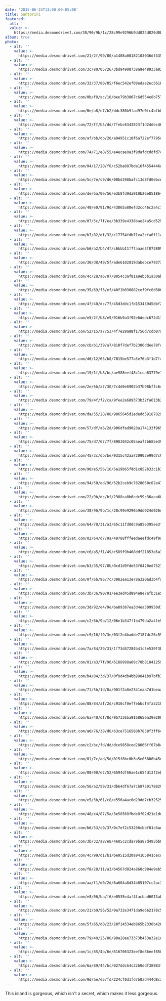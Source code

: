 ```yaml
---
date: '2015-06-24T13:00:00-05:00'
title: Santorini
featured:
  alt: ''
  value: >-
    https://media.desmondrivet.com/38/96/9b/1c/28c99e9296b9dd024d026d0b32d8d779306341a26541980c9bc58d34.jpg
album: true
photo:
  - alt: ''
    value: >-
      https://media.desmondrivet.com/21/2f/99/00/a1408a08182103036df335a726d3d42605aa0f42f3ab48158d770d8d.jpg
  - alt: ''
    value: >-
      https://media.desmondrivet.com/3c/80/05/26/3bd94908738a9e48933a022a6e3da6eb7ccf95e7e31a01c59b4bf1a5.jpg
  - alt: ''
    value: >-
      https://media.desmondrivet.com/32/37/80/05/f6ec542ef09edae2ec56187458b5ac1903434b85c388b9dd249bce59.jpg
  - alt: ''
    value: >-
      https://media.desmondrivet.com/0b/f8/ac/10/bee79b3867c6d554e8b757dcc2ee2f3c45154254ba4b42c7ae290341.jpg
  - alt: ''
    value: >-
      https://media.desmondrivet.com/6e/a8/e7/b2/ddc380b9fad97e0fc4bfb0127205bbc602e05826e87961c87c9b68ef.jpg
  - alt: ''
    value: >-
      https://media.desmondrivet.com/72/ff/b5/dd/7febc6343823f1d24dec4653128ec6fc58fc25617b03f6649e8bbc90.jpg
  - alt: ''
    value: >-
      https://media.desmondrivet.com/af/bb/db/20/a94951c18f6a722ef7795c6f40ffa2522a41421e0966eb78e7922618.jpg
  - alt: ''
    value: >-
      https://media.desmondrivet.com/74/71/e8/55/e4ecae0a3f9dafdcddfd7c7bd3d704abed25791b44ec4eabe136a762.jpg
  - alt: ''
    value: >-
      https://media.desmondrivet.com/04/17/20/f0/c52ba087bda16f4554446a7cf1fefe941c5d82fea50fbbfd21b4aa3f.jpg
  - alt: ''
    value: >-
      https://media.desmondrivet.com/5c/7e/c9/d6/00bd398bafc13d8fd0ebcec407b74d6b60585110d5dab57c2931d3cd.jpg
  - alt: ''
    value: >-
      https://media.desmondrivet.com/de/ba/0e/56/e3b8fd9da910b26e85186438ed462c80cb56b06d3be0c29c3752cf53.jpg
  - alt: ''
    value: >-
      https://media.desmondrivet.com/40/e0/91/9d/43865a80efd2cc46c2a4c102452ef28454d5bd9b4760e8c5ae6c9932.jpg
  - alt: ''
    value: >-
      https://media.desmondrivet.com/07/5c/7f/ea/3b339e4338bae24a5cd529358209f2280120fa8a55fc56ecd1c3aa33.jpg
  - alt: ''
    value: >-
      https://media.desmondrivet.com/b7/82/df/32/c17754fdb71ea2cfa6f11aea75e6eb7919c2d0210a77688f7702559e.jpg
  - alt: ''
    value: >-
      https://media.desmondrivet.com/b6/a2/b4/4f/c6bbb11f7faaae3f073809d4a5eda532355cb3402ad7cbc4b42e693c.jpg
  - alt: ''
    value: >-
      https://media.desmondrivet.com/30/d8/49/5f/ade6102819dabebce793731423002efdf42ce09a79a12c23081139a1.jpg
  - alt: ''
    value: >-
      https://media.desmondrivet.com/4c/28/a6/97/8054c3af81a9eb3b1a50ab8212d08812cdfab0c2f9601bb0d4dbcb73.jpg
  - alt: ''
    value: >-
      https://media.desmondrivet.com/35/69/f3/ef/40f1b036882cef9fc0d386eddf87b5ec865ed38219b20c5cb2257cda.jpg
  - alt: ''
    value: >-
      https://media.desmondrivet.com/4f/40/dc/7f/45d3ddc1fd15343945dbf2387ad101a8dcd6a3d61430b87ba480799e.jpg
  - alt: ''
    value: >-
      https://media.desmondrivet.com/e5/2f/b8/e9/916b9a3f92e6dedc672d1128c39c17d790fef7405383390451fe5b88.jpg
  - alt: ''
    value: >-
      https://media.desmondrivet.com/52/15/a7/53/4f7e29a88f1756d7cdb07a7365f67f971a71bf8f9cd61650beed12eb.jpg
  - alt: ''
    value: >-
      https://media.desmondrivet.com/cb/b1/39/a7/810f7def7b2306ddee78fc83132f7fe8e6a7fc6d827698cce67135d6.jpg
  - alt: ''
    value: >-
      https://media.desmondrivet.com/d6/12/65/b8/7015be577a5e76b3f1d7f4dc0b712e73d2fe7999456dd898f3c42289.jpg
  - alt: ''
    value: >-
      https://media.desmondrivet.com/19/1f/b8/bc/ae988eef48c1cca83779e1e0be0f7a83dc71caf6b5fb556ad43d0fed.jpg
  - alt: ''
    value: >-
      https://media.desmondrivet.com/2e/6b/a7/30/7c4d0e6902b37b98bffc64503694ee486df958398fbcf72a2c620954.jpg
  - alt: ''
    value: >-
      https://media.desmondrivet.com/79/4f/f2/ca/9fee2a689373b32fa613b2806ef2d99c04e23f2eedee7867b7e862d7.jpg
  - alt: ''
    value: >-
      https://media.desmondrivet.com/da/55/28/88/9865645d1ededd59187829dcd7aa3172a9ac23eaba2ea800db882594.jpg
  - alt: ''
    value: >-
      https://media.desmondrivet.com/57/df/a6/2d/906dfad9028a174133f9655320769169c0c6eef796bcf7516b4b1f37.jpg
  - alt: ''
    value: >-
      https://media.desmondrivet.com/75/d7/67/7f/8903042c05aeaf7b685e391178a0b935ede484a9b749a45f2bcbd7b6.jpg
  - alt: ''
    value: >-
      https://media.desmondrivet.com/45/3c/db/be/9315c42aa720903e99d7c9c17b855129a5d8232cc19eebcbc09f6e71.jpg
  - alt: ''
    value: >-
      https://media.desmondrivet.com/90/e5/56/16/5a19b65fdd1c852b33c1b3a5a7d4504afa754f92741cebfe5709e396.jpg
  - alt: ''
    value: >-
      https://media.desmondrivet.com/94/50/ed/96/52b2ceb9c7828060c02e47547f3099e859af83e645e46f0f68c47bde.jpg
  - alt: ''
    value: >-
      https://media.desmondrivet.com/22/9b/dc/bf/2308ca0b6cdc59c36aea604fac0822ee8e3a3aeffd7e82ccb68bb96c.jpg
  - alt: ''
    value: >-
      https://media.desmondrivet.com/38/96/9b/1c/28c99e9296b9dd024d026d0b32d8d779306341a26541980c9bc58d34.jpg
  - alt: ''
    value: >-
      https://media.desmondrivet.com/64/78/31/a3/65c11fd0dc9a85e395ee3f7b1e1515fd5b7c3e1fc5da31d75f93f1bc.jpg
  - alt: ''
    value: >-
      https://media.desmondrivet.com/02/64/d7/9a/49788fffeedaeefdc49f0d98b9db5768abc9586cb76741c6dc1ec9e0.jpg
  - alt: ''
    value: >-
      https://media.desmondrivet.com/c6/a5/f1/49/c589f9b468ddf21853a5a3026129de22733fd45b224bc021106c98ef.jpg
  - alt: ''
    value: >-
      https://media.desmondrivet.com/b3/35/97/0b/0cd1d9fde53f0420ed7527292221f07772f9f285709d5dd696f62be5.jpg
  - alt: ''
    value: >-
      https://media.desmondrivet.com/0f/6b/96/7c/3982ea13e78a320ad3b4fa78a98494a8cf537dba8594bfcd15fdb754.jpg
  - alt: ''
    value: >-
      https://media.desmondrivet.com/3b/36/90/91/ee3ed45d894e8e7afb31e5592c7d5d71543f0b09310c233cc0661e91.jpg
  - alt: ''
    value: >-
      https://media.desmondrivet.com/3d/92/e4/9e/ba89387ea3d4ea309950d1fcedb6ca4ad399cee5f4727470d8dbe6bd.jpg
  - alt: ''
    value: >-
      https://media.desmondrivet.com/c2/6b/9b/12/06e1b347f1b479da2a4fe9848f1ed29f9242f3ed5045a006632aeba3.jpg
  - alt: ''
    value: >-
      https://media.desmondrivet.com/c9/16/f9/3e/03f2e4badde7187dc26c55a4e1936937b186c1a8bac5613afd9e3247.jpg
  - alt: ''
    value: >-
      https://media.desmondrivet.com/7a/84/39/31/1f73d47284b41c5e530f3bfa123a34a4b8181c6f4cf44a5aab5c32eb.jpg
  - alt: ''
    value: >-
      https://media.desmondrivet.com/01/a3/7f/96/6188998a69c70b818412598ba20eff602b9491c077184d42091ea398.jpg
  - alt: ''
    value: >-
      https://media.desmondrivet.com/b4/04/3d/37/0f9d4db4bb99841b97bfb334582183e550657ba1d1b254edca05e1fe.jpg
  - alt: ''
    value: >-
      https://media.desmondrivet.com/71/5b/1d/8a/901f2a8e2341eaa7d1beaa6819db8689802c73de18bb11e8b35911be.jpg
  - alt: ''
    value: >-
      https://media.desmondrivet.com/88/84/af/2d/c910cf0effebbcf4fa52100b9d7b6c2a6bf519295acd8d58a7d19a30.jpg
  - alt: ''
    value: >-
      https://media.desmondrivet.com/6a/40/df/8d/957336ba916865ea39e20806c9d21c5717878d47d1736de71f17af53.jpg
  - alt: ''
    value: >-
      https://media.desmondrivet.com/a0/76/38/d0/63ce7516580b7838f3ff6492c321f4c2330cbb68a1fcb5cf37f4cf15.jpg
  - alt: ''
    value: >-
      https://media.desmondrivet.com/c2/bc/fd/dd/dce9858ced28666ff07b84d6b140a1ea5c982d4837ba0532d14a8b98.jpg
  - alt: ''
    value: >-
      https://media.desmondrivet.com/01/7c/ad/5d/015f8bc0b3a5e03806b45dad797369996c2efd4b2025b6d90a8bfe11.jpg
  - alt: ''
    value: >-
      https://media.desmondrivet.com/80/00/e2/52/6594df66ae1c654d13f2ebf00c57db58fcc012ab61f5da0624df02d6.jpg
  - alt: ''
    value: >-
      https://media.desmondrivet.com/56/a2/59/31/db64df67a7cb87591788295f700a3df5b11da4b18d85fbcade6bb691.jpg
  - alt: ''
    value: >-
      https://media.desmondrivet.com/e5/3b/61/c8/e556a4ac0d29dd7cb3252567b771b73781a86bd353f0691e6ac1b23e.jpg
  - alt: ''
    value: >-
      https://media.desmondrivet.com/48/e4/87/5a/3e58568fbde8f02d21e1dd35fde59874d1b646555ae971e87a1c8828.jpg
  - alt: ''
    value: >-
      https://media.desmondrivet.com/b6/53/c9/37/0c7ef2c53206cbbf81c6aed37f897817b8c8b75d124ab17bc3da5be0.jpg
  - alt: ''
    value: >-
      https://media.desmondrivet.com/3b/32/a8/e8/4605c2cda79ba87d495bb0eb71bcfcb8ca8c6fd40951f36c8e015fb4.jpg
  - alt: ''
    value: >-
      https://media.desmondrivet.com/4c/99/d1/b1/be9515d20a94165841cecd944fd33da92b002b75939606724c4298aa.jpg
  - alt: ''
    value: >-
      https://media.desmondrivet.com/f8/28/11/a3/b4567d024a860c984e9eb5b264b8babf3e809e27976b836f7129215c.jpg
  - alt: ''
    value: >-
      https://media.desmondrivet.com/aa/f1/d0/2d/6a604a8d34b85107cc2ac37fc7061f4c2da71daa64fcd1100ce97382.jpg
  - alt: ''
    value: >-
      https://media.desmondrivet.com/e8/06/ba/f6/e0535e4af4facbad6013abdb9f930132e822b35b7e4354547669341c.jpg
  - alt: ''
    value: >-
      https://media.desmondrivet.com/21/b9/56/52/9a732e3471da9e662178c5043ad4c43ea966c314a1977a893193b543.jpg
  - alt: ''
    value: >-
      https://media.desmondrivet.com/5f/65/d0/23/28f14534eb965b2330b42682454e828f840274847e76accd125880ff.jpg
  - alt: ''
    value: >-
      https://media.desmondrivet.com/79/40/25/80/98a28ee73373b453a32e1a17d6b2f25641eac75b47312336ed54ef7c.jpg
  - alt: ''
    value: >-
      https://media.desmondrivet.com/1c/85/4b/6e/616706323eef8e86eef85044e322e71a3fc140bb3ecc414706cfcfc2.jpg
  - alt: ''
    value: >-
      https://media.desmondrivet.com/6a/89/44/bc/027ddc64c2260ddf38983f86ccb24a890bed106c6b8404d28761a8ea.jpg
  - alt: ''
    value: >-
      https://media.desmondrivet.com/9d/ae/e5/fd/224cf0d1fd7b0ad444d8cac8e7e12dee35803a610a93aef78b34f9a5.jpg
---
```


This island is gorgeous, which isn't a secret, which makes it less gorgeous.
